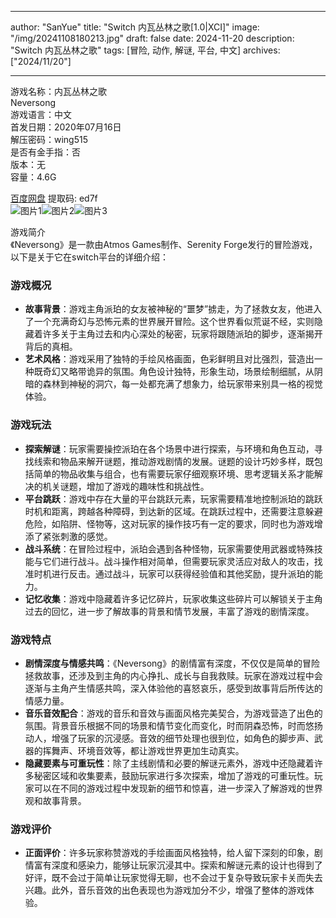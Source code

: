 
---
author: "SanYue"
title: "Switch 内瓦丛林之歌[1.0|XCI]"
image: "/img/20241108180213.jpg"
draft: false
date: 2024-11-20
description: "Switch 内瓦丛林之歌"
tags: [冒险, 动作, 解谜, 平台, 中文]
archives: ["2024/11/20"]

---

游戏名称：内瓦丛林之歌   
Neversong    
游戏语言：中文  
首发日期：2020年07月16日  
解压密码：wing515  
是否有金手指：否  
版本：无   
容量：4.6G

[百度网盘](https//pan.baidu.com/s/1Gvi9N6OmbC7tWoaJPF0YVw) 提取码: ed7f  
![图片1](/img/d04f46.jpg)![图片2](/img/a387e3.jpg)![图片3](/img/3a2a57.jpg)  

游戏简介  
《Neversong》是一款由Atmos Games制作、Serenity Forge发行的冒险游戏，以下是关于它在switch平台的详细介绍：

### 游戏概况
- **故事背景**：游戏主角派珀的女友被神秘的“噩梦”掳走，为了拯救女友，他进入了一个充满奇幻与恐怖元素的世界展开冒险。这个世界看似荒诞不经，实则隐藏着许多关于主角过去和内心深处的秘密，玩家将跟随派珀的脚步，逐渐揭开背后的真相。
- **艺术风格**：游戏采用了独特的手绘风格画面，色彩鲜明且对比强烈，营造出一种既奇幻又略带诡异的氛围。角色设计独特，形象生动，场景绘制细腻，从阴暗的森林到神秘的洞穴，每一处都充满了想象力，给玩家带来别具一格的视觉体验。

### 游戏玩法
- **探索解谜**：玩家需要操控派珀在各个场景中进行探索，与环境和角色互动，寻找线索和物品来解开谜题，推动游戏剧情的发展。谜题的设计巧妙多样，既包括简单的物品收集与组合，也有需要玩家仔细观察环境、思考逻辑关系才能解决的机关谜题，增加了游戏的趣味性和挑战性。
- **平台跳跃**：游戏中存在大量的平台跳跃元素，玩家需要精准地控制派珀的跳跃时机和距离，跨越各种障碍，到达新的区域。在跳跃过程中，还需要注意躲避危险，如陷阱、怪物等，这对玩家的操作技巧有一定的要求，同时也为游戏增添了紧张刺激的感觉。
- **战斗系统**：在冒险过程中，派珀会遇到各种怪物，玩家需要使用武器或特殊技能与它们进行战斗。战斗操作相对简单，但需要玩家灵活应对敌人的攻击，找准时机进行反击。通过战斗，玩家可以获得经验值和其他奖励，提升派珀的能力。
- **记忆收集**：游戏中隐藏着许多记忆碎片，玩家收集这些碎片可以解锁关于主角过去的回忆，进一步了解故事的背景和情节发展，丰富了游戏的剧情深度。

### 游戏特点
- **剧情深度与情感共鸣**：《Neversong》的剧情富有深度，不仅仅是简单的冒险拯救故事，还涉及到主角的内心挣扎、成长与自我救赎。玩家在游戏过程中会逐渐与主角产生情感共鸣，深入体验他的喜怒哀乐，感受到故事背后所传达的情感力量。
- **音乐音效配合**：游戏的音乐和音效与画面风格完美契合，为游戏营造了出色的氛围。背景音乐根据不同的场景和情节变化而变化，时而阴森恐怖，时而悠扬动人，增强了玩家的沉浸感。音效的细节处理也很到位，如角色的脚步声、武器的挥舞声、环境音效等，都让游戏世界更加生动真实。
- **隐藏要素与可重玩性**：除了主线剧情和必要的解谜元素外，游戏中还隐藏着许多秘密区域和收集要素，鼓励玩家进行多次探索，增加了游戏的可重玩性。玩家可以在不同的游戏过程中发现新的细节和惊喜，进一步深入了解游戏的世界观和故事背景。

### 游戏评价
- **正面评价**：许多玩家称赞游戏的手绘画面风格独特，给人留下深刻的印象，剧情富有深度和感染力，能够让玩家沉浸其中。探索和解谜元素的设计也得到了好评，既不会过于简单让玩家觉得无聊，也不会过于复杂导致玩家卡关而失去兴趣。此外，音乐音效的出色表现也为游戏加分不少，增强了整体的游戏体验。 
